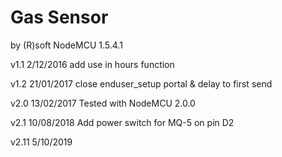 Gas Sensor 
==========

by (R)soft  NodeMCU 1.5.4.1

v1.1 2/12/2016  add use in hours function

v1.2 21/01/2017 close enduser_setup portal & delay to first send

v2.0 13/02/2017 Tested with NodeMCU 2.0.0

v2.1 10/08/2018 Add power switch for MQ-5 on pin D2

v2.11 5/10/2019
